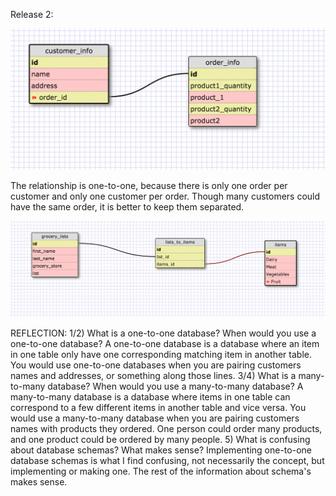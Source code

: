 Release 2:

![one-to-one](/week-8/one_to_one.png)

The relationship is one-to-one, because there is only one order per customer and only one customer per order. Though many customers could have the same order, it is better to keep them separated.

![grocery lists](/week-8/grocery.png)

REFLECTION:
1/2) What is a one-to-one database? When would you use a one-to-one database?
A one-to-one database is a database where an item in one table only have one corresponding matching item in another table. You would use one-to-one databases when you are pairing customers names and addresses, or something along those lines.
3/4) What is a many-to-many database? When would you use a many-to-many database?
A many-to-many database is a database where items in one table can correspond to a few different items in another table and vice versa. You would use a many-to-many database when you are pairing customers names with products they ordered. One person could order many products, and one product could be ordered by many people.
5) What is confusing about database schemas? What makes sense?
Implementing one-to-one database schemas is what I find confusing, not necessarily the concept, but implementing or making one. The rest of the information about schema's makes sense.